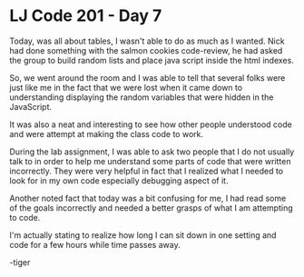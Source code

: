 # LJ Code 201 - Day 7

Today, was all about tables, I wasn't able to do as much as I wanted.
Nick had done something with the salmon cookies code-review, he had asked the group to build random lists and place java script inside the html indexes.

So, we went around the room and I was able to tell that several folks were just like me in the fact that we were lost when it came down to understanding displaying the random variables that were hidden in the JavaScript.

It was also a neat and interesting to see how other people understood code and were attempt at making the class code to work.

During the lab assignment, I was able to ask two people that I do not usually talk to in order to help me understand some parts of code that were written incorrectly. They were very helpful in fact that I realized what I needed to look for in my own code especially debugging aspect of it.

Another noted fact that today was a bit confusing for me, I had read some of the goals incorrectly and needed a better grasps of what I am attempting to code.

I'm actually stating to realize how long I can sit down in one setting and code for a few hours while time passes away.

-tiger
